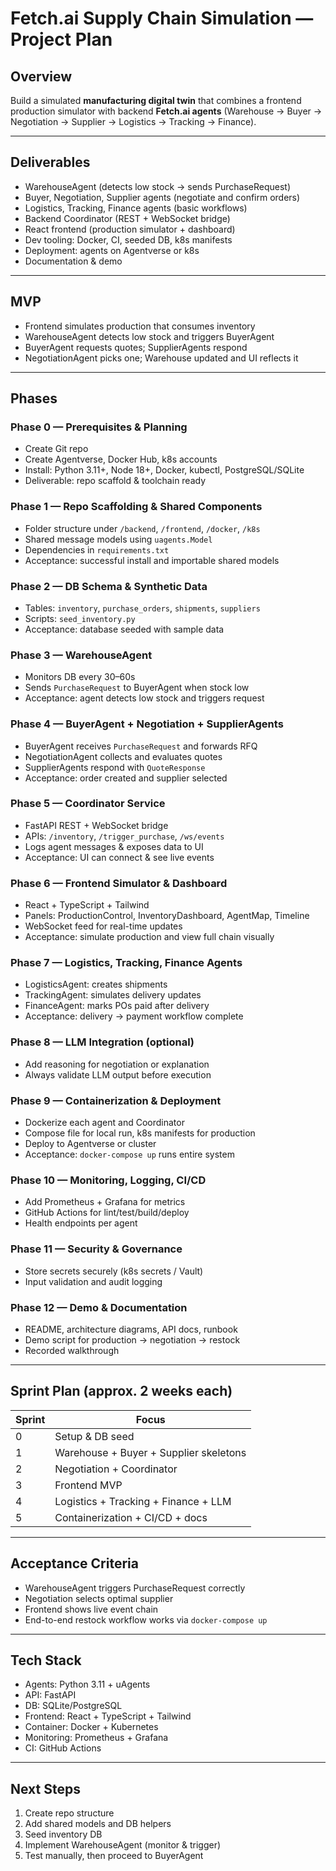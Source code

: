 # Fetch.ai Supply Chain Simulation — Project Plan

## Overview
Build a simulated **manufacturing digital twin** that combines a frontend production simulator with backend **Fetch.ai agents** (Warehouse → Buyer → Negotiation → Supplier → Logistics → Tracking → Finance).

---

## Deliverables
- WarehouseAgent (detects low stock → sends PurchaseRequest)
- Buyer, Negotiation, Supplier agents (negotiate and confirm orders)
- Logistics, Tracking, Finance agents (basic workflows)
- Backend Coordinator (REST + WebSocket bridge)
- React frontend (production simulator + dashboard)
- Dev tooling: Docker, CI, seeded DB, k8s manifests
- Deployment: agents on Agentverse or k8s
- Documentation & demo

---

## MVP
- Frontend simulates production that consumes inventory
- WarehouseAgent detects low stock and triggers BuyerAgent
- BuyerAgent requests quotes; SupplierAgents respond
- NegotiationAgent picks one; Warehouse updated and UI reflects it

---

## Phases

### Phase 0 — Prerequisites & Planning
- Create Git repo
- Create Agentverse, Docker Hub, k8s accounts
- Install: Python 3.11+, Node 18+, Docker, kubectl, PostgreSQL/SQLite
- Deliverable: repo scaffold & toolchain ready

### Phase 1 — Repo Scaffolding & Shared Components
- Folder structure under `/backend`, `/frontend`, `/docker`, `/k8s`
- Shared message models using `uagents.Model`
- Dependencies in `requirements.txt`
- Acceptance: successful install and importable shared models

### Phase 2 — DB Schema & Synthetic Data
- Tables: `inventory`, `purchase_orders`, `shipments`, `suppliers`
- Scripts: `seed_inventory.py`
- Acceptance: database seeded with sample data

### Phase 3 — WarehouseAgent
- Monitors DB every 30–60s
- Sends `PurchaseRequest` to BuyerAgent when stock low
- Acceptance: agent detects low stock and triggers request

### Phase 4 — BuyerAgent + Negotiation + SupplierAgents
- BuyerAgent receives `PurchaseRequest` and forwards RFQ
- NegotiationAgent collects and evaluates quotes
- SupplierAgents respond with `QuoteResponse`
- Acceptance: order created and supplier selected

### Phase 5 — Coordinator Service
- FastAPI REST + WebSocket bridge
- APIs: `/inventory`, `/trigger_purchase`, `/ws/events`
- Logs agent messages & exposes data to UI
- Acceptance: UI can connect & see live events

### Phase 6 — Frontend Simulator & Dashboard
- React + TypeScript + Tailwind
- Panels: ProductionControl, InventoryDashboard, AgentMap, Timeline
- WebSocket feed for real-time updates
- Acceptance: simulate production and view full chain visually

### Phase 7 — Logistics, Tracking, Finance Agents
- LogisticsAgent: creates shipments
- TrackingAgent: simulates delivery updates
- FinanceAgent: marks POs paid after delivery
- Acceptance: delivery → payment workflow complete

### Phase 8 — LLM Integration (optional)
- Add reasoning for negotiation or explanation
- Always validate LLM output before execution

### Phase 9 — Containerization & Deployment
- Dockerize each agent and Coordinator
- Compose file for local run, k8s manifests for production
- Deploy to Agentverse or cluster
- Acceptance: `docker-compose up` runs entire system

### Phase 10 — Monitoring, Logging, CI/CD
- Add Prometheus + Grafana for metrics
- GitHub Actions for lint/test/build/deploy
- Health endpoints per agent

### Phase 11 — Security & Governance
- Store secrets securely (k8s secrets / Vault)
- Input validation and audit logging

### Phase 12 — Demo & Documentation
- README, architecture diagrams, API docs, runbook
- Demo script for production → negotiation → restock
- Recorded walkthrough

---

## Sprint Plan (approx. 2 weeks each)
| Sprint | Focus |
|---------|--------|
| 0 | Setup & DB seed |
| 1 | Warehouse + Buyer + Supplier skeletons |
| 2 | Negotiation + Coordinator |
| 3 | Frontend MVP |
| 4 | Logistics + Tracking + Finance + LLM |
| 5 | Containerization + CI/CD + docs |

---

## Acceptance Criteria
- WarehouseAgent triggers PurchaseRequest correctly
- Negotiation selects optimal supplier
- Frontend shows live event chain
- End-to-end restock workflow works via `docker-compose up`

---

## Tech Stack
- Agents: Python 3.11 + uAgents
- API: FastAPI
- DB: SQLite/PostgreSQL
- Frontend: React + TypeScript + Tailwind
- Container: Docker + Kubernetes
- Monitoring: Prometheus + Grafana
- CI: GitHub Actions

---

## Next Steps
1. Create repo structure
2. Add shared models and DB helpers
3. Seed inventory DB
4. Implement WarehouseAgent (monitor & trigger)
5. Test manually, then proceed to BuyerAgent